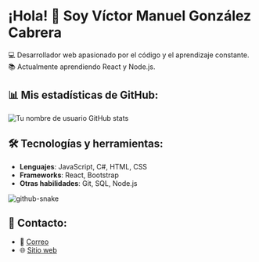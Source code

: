 
# ¡Hola! 👋 Soy Víctor Manuel González Cabrera
💻 Desarrollador web apasionado por el código y el aprendizaje constante. 
📚 Actualmente aprendiendo React y Node.js.

## 📊 Mis estadísticas de GitHub:
![Tu nombre de usuario GitHub stats](https://github-readme-stats.vercel.app/api?username=victormgcyt&show_icons=true&theme=radical)

## 🛠️ Tecnologías y herramientas:
- **Lenguajes**: JavaScript, C#, HTML, CSS
- **Frameworks**: React, Bootstrap
- **Otras habilidades**: Git, SQL, Node.js


<picture>
  <source media="(prefers-color-scheme: dark)" srcset="https://raw.githubusercontent.com/victormgcyt/victormgcyt/output/github-snake-dark.svg" />
  <source media="(prefers-color-scheme: light)" srcset="https://raw.githubusercontent.com/victormgcyt/victormgcyt/output/github-snake.svg" />
  <img alt="github-snake" src="https://raw.githubusercontent.com/victormgcyt/victormgcyt/output/github-snake.svg" />
</picture>



## 🌟 Contacto:
- 📧 [Correo](victormgc2003@gmail.com)
- 🌐 [Sitio web](https://victormgcyt.github.io/Portafolio/)

